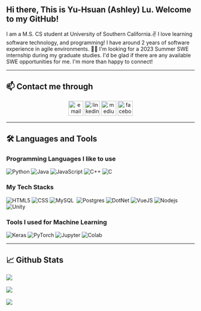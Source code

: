 ## Hi there, This is Yu-Hsuan (Ashley) Lu. Welcome to my GitHub!

I am a M.S. CS student at University of Southern California.:v: I love learning software technology, and programming! I have around 2 years of software experience in agile environments. :woman_technologist: I'm looking for a 2023 Summer SWE internship during my graduate studies. I'd be glad if there are any available SWE opportunities for me. I'm more than happy to connect!

--- 

## 📫 Contact me through
<p align="center">
  <a href="luyuhsua@usc.edu"><img src="https://img.icons8.com/color/32/000000/gmail.png" width="40" height="40" alt="email"/></a>
  <a href="https://www.linkedin.com/in/yuhsuan-ashley-lu/"><img src="https://img.icons8.com/color/32/000000/linkedin.png" width="40" height="40" alt="linkedin"/></a>
  <a href="https://medium.com/@ashleyluu"><img src="https://www.iconpacks.net/icons/5/free-medium-square-black-logo-icon-16005.png" width="40" height="40" alt="medium"/></a>
  <a href="https://www.facebook.com/yuhsuanluuu"><img src="https://www.mitchellcountylibrary.org/social-facebook-icon-3.png" width="40" height="40" alt="facebook"/></a>
</p>

---

## 🛠️ Languages and Tools
### Programming Languages I like to use
![Python](http://img.shields.io/badge/-Python-3776AB?style=for-the-badge&logo=python&logoColor=ffffff)
![Java](https://img.shields.io/badge/Java-ED8B00?style=for-the-badge&logo=java&logoColor=white)
![JavaScript](https://img.shields.io/badge/JavaScript-323330?style=for-the-badge&logo=javascript&logoColor=F7DF1E)
![C++](https://img.shields.io/badge/C%2B%2B-00599C?style=for-the-badge&logo=c%2B%2B&logoColor=white)
![C](https://img.shields.io/badge/C-00599C?style=for-the-badge&logo=c&logoColor=white)&nbsp;

### My Tech Stacks
![HTML5](https://img.shields.io/badge/HTML5-E34F26?style=for-the-badge&logo=html5&logoColor=white)
![CSS](https://img.shields.io/badge/CSS3-1572B6?style=for-the-badge&logo=css3&logoColor=white)
![MySQL](https://img.shields.io/badge/MySQL-005C84?style=for-the-badge&logo=mysql&logoColor=white)&nbsp;
![Postgres](https://img.shields.io/badge/PostgreSQL-316192?style=for-the-badge&logo=postgresql&logoColor=white)
![DotNet](https://img.shields.io/badge/.NET-512BD4?style=for-the-badge&logo=dotnet&logoColor=white)
![VueJS](https://img.shields.io/badge/Vue.js-35495E?style=for-the-badge&logo=vuedotjs&logoColor=4FC08D)
![Nodejs](https://img.shields.io/badge/Node.js-339933?style=for-the-badge&logo=nodedotjs&logoColor=white)
![Unity](https://img.shields.io/badge/Unity-100000?style=for-the-badge&logo=unity&logoColor=white)

### Tools I used for Machine Learning
![Keras](https://img.shields.io/badge/Keras-FF0000?style=for-the-badge&logo=keras&logoColor=white)
![PyTorch](https://img.shields.io/badge/PyTorch-EE4C2C?style=for-the-badge&logo=pytorch&logoColor=white)
![Jupyter](https://img.shields.io/badge/Jupyter-F37626.svg?&style=for-the-badge&logo=Jupyter&logoColor=white)
![Colab](https://img.shields.io/badge/Colab-F9AB00?style=for-the-badge&logo=googlecolab&color=525252)

[icons]: (https://github.com/alexandresanlim/Badges4-README.md-Profile#readme)

---

## 📈 Github Stats
![](https://github-readme-stats.vercel.app/api?username=yuhsuanlu&theme=onedark&hide_border=false&include_all_commits=true&count_private=false)
<br><br>
![](https://github-readme-streak-stats.herokuapp.com/?user=yuhsuanlu&theme=onedark&hide_border=false)
<br><br>
![](https://github-readme-stats.vercel.app/api/top-langs/?username=yuhsuanlu&theme=onedark&hide_border=false&include_all_commits=true&count_private=false&layout=compact)

